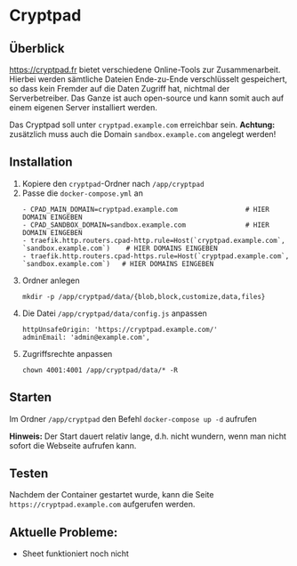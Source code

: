 # Cryptpad

## Überblick
https://cryptpad.fr bietet verschiedene Online-Tools zur Zusammenarbeit. Hierbei werden sämtliche Dateien Ende-zu-Ende verschlüsselt gespeichert, so dass kein Fremder auf die Daten Zugriff hat, nichtmal der Serverbetreiber. Das Ganze ist auch open-source und kann somit auch auf einem eigenen Server installiert werden.

Das Cryptpad soll unter `cryptpad.example.com` erreichbar sein. **Achtung:** zusätzlich muss auch die Domain `sandbox.example.com` angelegt werden!

## Installation
1. Kopiere den `cryptpad`-Ordner nach `/app/cryptpad`
2. Passe die `docker-compose.yml` an
   ```
   - CPAD_MAIN_DOMAIN=cryptpad.example.com                 # HIER DOMAIN EINGEBEN
   - CPAD_SANDBOX_DOMAIN=sandbox.example.com               # HIER DOMAIN EINGEBEN
   - traefik.http.routers.cpad-http.rule=Host(`cryptpad.example.com`, `sandbox.example.com`)    # HIER DOMAINS EINGEBEN
   - traefik.http.routers.cpad-https.rule=Host(`cryptpad.example.com`, `sandbox.example.com`)   # HIER DOMAINS EINGEBEN
   ```
3. Ordner anlegen
   ```
   mkdir -p /app/cryptpad/data/{blob,block,customize,data,files}
   ```
4. Die Datei `/app/cryptpad/data/config.js` anpassen
   ```
   httpUnsafeOrigin: 'https://cryptpad.example.com/'
   adminEmail: 'admin@example.com',
   ```
5. Zugriffsrechte anpassen
   ```
   chown 4001:4001 /app/cryptpad/data/* -R
   ```

## Starten
Im Ordner `/app/cryptpad` den Befehl `docker-compose up -d` aufrufen

**Hinweis:** Der Start dauert relativ lange, d.h. nicht wundern, wenn man nicht sofort die Webseite aufrufen kann.

## Testen
Nachdem der Container gestartet wurde, kann die Seite `https://cryptpad.example.com` aufgerufen werden.

## Aktuelle Probleme:
* Sheet funktioniert noch nicht
